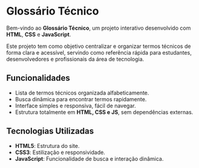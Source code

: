 # Glossário Técnico

Bem-vindo ao **Glossário Técnico**, um projeto interativo desenvolvido com **HTML**, **CSS** e **JavaScript**.  

Este projeto tem como objetivo centralizar e organizar termos técnicos de forma clara e acessível, servindo como referência rápida para estudantes, desenvolvedores e profissionais da área de tecnologia.  

## Funcionalidades
- Lista de termos técnicos organizada alfabeticamente.
- Busca dinâmica para encontrar termos rapidamente.
- Interface simples e responsiva, fácil de navegar.
- Estrutura totalmente em **HTML, CSS e JS**, sem dependências externas.  

## Tecnologias Utilizadas
- **HTML5**: Estrutura do site.  
- **CSS3**: Estilização e responsividade.  
- **JavaScript**: Funcionalidade de busca e interação dinâmica.  
